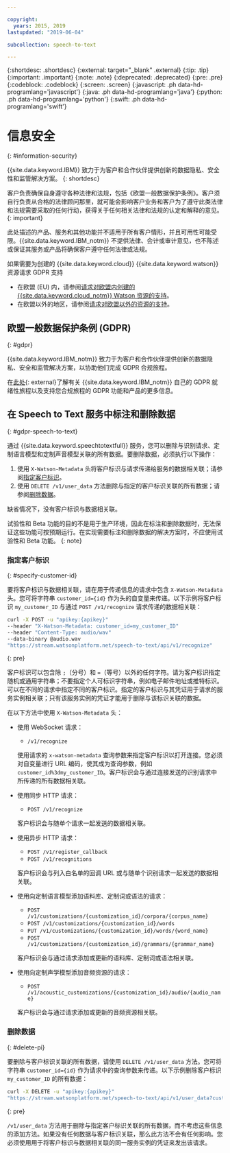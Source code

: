 ```yaml
---

copyright:
  years: 2015, 2019
lastupdated: "2019-06-04"

subcollection: speech-to-text

---
```


{:shortdesc: .shortdesc}
{:external: target="_blank" .external}
{:tip: .tip}
{:important: .important}
{:note: .note}
{:deprecated: .deprecated}
{:pre: .pre}
{:codeblock: .codeblock}
{:screen: .screen}
{:javascript: .ph data-hd-programlang='javascript'}
{:java: .ph data-hd-programlang='java'}
{:python: .ph data-hd-programlang='python'}
{:swift: .ph data-hd-programlang='swift'}

# 信息安全
{: #information-security}

{{site.data.keyword.IBM}} 致力于为客户和合作伙伴提供创新的数据隐私、安全性和监管解决方案。
{: shortdesc}

客户负责确保自身遵守各种法律和法规，包括《欧盟一般数据保护条例》。客户须自行负责从合格的法律顾问那里，就可能会影响客户业务和客户为了遵守此类法律和法规需要采取的任何行动，获得关于任何相关法律和法规的认定和解释的意见。
{: important}

此处描述的产品、服务和其他功能并不适用于所有客户情形，并且可用性可能受限。{{site.data.keyword.IBM_notm}} 不提供法律、会计或审计意见，也不陈述或保证其服务或产品将确保客户遵守任何法律或法规。

如果需要为创建的 {{site.data.keyword.cloud}} {{site.data.keyword.watson}} 资源请求 GDPR 支持

-   在欧盟 (EU) 内，请参阅[请求对欧盟内创建的 {{site.data.keyword.cloud_notm}} Watson 资源的支持](/docs/services/watson?topic=watson-gdpr-sar#request-EU)。
-   在欧盟以外的地区，请参阅[请求对欧盟以外的资源的支持](/docs/services/watson?topic=watson-gdpr-sar#request-non-EU)。

## 欧盟一般数据保护条例 (GDPR)
{: #gdpr}

{{site.data.keyword.IBM_notm}} 致力于为客户和合作伙伴提供创新的数据隐私、安全和监管解决方案，以协助他们完成 GDPR 合规旅程。

在[此处](http://www.ibm.com/gdpr){: external}了解有关 {{site.data.keyword.IBM_notm}} 自己的 GDPR 就绪性旅程以及支持您合规旅程的 GDPR 功能和产品的更多信息。

## 在 Speech to Text 服务中标注和删除数据
{: #gdpr-speech-to-text}

通过 {{site.data.keyword.speechtotextfull}} 服务，您可以删除与识别请求、定制语言模型和定制声音模型关联的所有数据。要删除数据，必须执行以下操作：

1.  使用 `X-Watson-Metadata` 头将客户标识与请求传递给服务的数据相关联；请参阅[指定客户标识](#specify-customer-id)。
1.  使用 `DELETE /v1/user_data` 方法删除与指定的客户标识关联的所有数据；请参阅[删除数据](#delete-pi)。

缺省情况下，没有客户标识与数据相关联。

试验性和 Beta 功能的目的不是用于生产环境，因此在标注和删除数据时，无法保证这些功能可按预期运行。在实现需要标注和删除数据的解决方案时，不应使用试验性和 Beta 功能。
{: note}

### 指定客户标识
{: #specify-customer-id}

要将客户标识与数据相关联，请在用于传递信息的请求中包含 `X-Watson-Metadata` 头。您可将字符串 `customer_id={id}` 作为头的自变量来传递。以下示例将客户标识 `my_customer_ID` 与通过 `POST /v1/recognize` 请求传递的数据相关联：

```bash
curl -X POST -u "apikey:{apikey}"
--header "X-Watson-Metadata: customer_id=my_customer_ID"
--header "Content-Type: audio/wav"
--data-binary @audio.wav
"https://stream.watsonplatform.net/speech-to-text/api/v1/recognize"
```
{: pre}

客户标识可以包含除 `;`（分号）和 `=`（等号）以外的任何字符。请为客户标识指定随机或通用字符串；不要指定个人可标识字符串，例如电子邮件地址或推特标识。可以在不同的请求中指定不同的客户标识。指定的客户标识与其凭证用于请求的服务实例相关联；只有该服务实例的凭证才能用于删除与该标识关联的数据。

在以下方法中使用 `X-Watson-Metadata` 头：

-   使用 WebSocket 请求：
    -   `/v1/recognize`

    使用请求的 `x-watson-metadata` 查询参数来指定客户标识以打开连接。您必须对自变量进行 URL 编码，使其成为查询参数，例如 `customer_id%3dmy_customer_ID`。客户标识会与通过连接发送的识别请求中所传递的所有数据相关联。
-   使用同步 HTTP 请求：
    -   `POST /v1/recognize`

    客户标识会与随单个请求一起发送的数据相关联。
-   使用异步 HTTP 请求：
    -   `POST /v1/register_callback`
    -   `POST /v1/recognitions`

    客户标识会与列入白名单的回调 URL 或与随单个识别请求一起发送的数据相关联。
-   使用向定制语言模型添加语料库、定制词或语法的请求：
    -   `POST /v1/customizations/{customization_id}/corpora/{corpus_name}`
    -   `POST /v1/customizations/{customization_id}/words`
    -   `PUT /v1/customizations/{customization_id}/words/{word_name}`
    -   `POST /v1/customizations/{customization_id}/grammars/{grammar_name}`

    客户标识会与通过请求添加或更新的语料库、定制词或语法相关联。
-   使用向定制声学模型添加音频资源的请求：
    -   `POST /v1/acoustic_customizations/{customization_id}/audio/{audio_name}`

    客户标识会与通过请求添加或更新的音频资源相关联。

### 删除数据
{: #delete-pi}

要删除与客户标识关联的所有数据，请使用 `DELETE /v1/user_data` 方法。您可将字符串 `customer_id={id}` 作为请求中的查询参数来传递。以下示例删除客户标识 `my_customer_ID` 的所有数据：

```bash
curl -X DELETE -u "apikey:{apikey}"
"https://stream.watsonplatform.net/speech-to-text/api/v1/user_data?customer_id=my_customer_ID"
```
{: pre}

`/v1/user_data` 方法用于删除与指定客户标识关联的所有数据，而不考虑这些信息的添加方法。如果没有任何数据与客户标识关联，那么此方法不会有任何影响。您必须使用用于将客户标识与数据相关联的同一服务实例的凭证来发出该请求。
